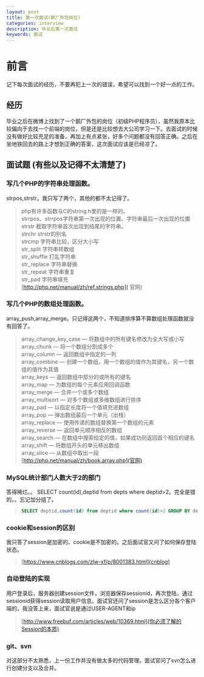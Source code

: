 ```yaml
---
layout: post
title: 第一次面试(鹅厂外包岗位)
categories: interview
description: 毕业后第一次面试
keywords: 面试
---
```

# 前言
记下每次面试的经历，不要再犯上一次的错误，希望可以找到一个好一点的工作。

## 经历

毕业之后在微博上找到了一个鹅厂外包的岗位（初级PHP程序员），虽然我原本比较偏向于去找一个前端的岗位，但是还是比较想去大公司学习一下。去面试的时候没有做好比较充足的准备，再加上有点紧张，好多个问题都没有回答正确。之后在坐地铁回去的路上才想到正确的答案，这次面试应该是已经凉了。

## 面试题 (有些以及记得不太清楚了)

### 写几个PHP的字符串处理函数。

strpos,strstr。我只写了两个，其他的都不太记得了。  
> php有许多函数与C的string.h里的是一样的。  
> strrpos、strrpos字符串第一次出现的位置、字符串最后一次出现的位置  
> strstr 截取字符串首次出现到结尾的字符串。  
> strchr strstr的别名  
> strcmp 字符串比较，区分大小写  
> str_split 字符串转数组  
> str_shuffle 打乱字符串  
> str_replace 字符串替换  
> str_repeat 字符串重复  
> str_pad 字符串填充  
> [http://php.net/manual/zh/ref.strings.php]( 官网)  

### 写几个PHP的数组处理函数。

array_push,array_merge。只记得这两个，不知道排序算不算数组处理函数就没有回答了。  
> array_change_key_case — 将数组中的所有键名修改为全大写或小写  
array_chunk — 将一个数组分割成多个  
array_column — 返回数组中指定的一列  
array_combine — 创建一个数组，用一个数组的值作为其键名，另一个数组的值作为其值  
array_keys — 返回数组中部分的或所有的键名  
array_map — 为数组的每个元素应用回调函数  
array_merge — 合并一个或多个数组  
array_multisort — 对多个数组或多维数组进行排序  
array_pad — 以指定长度将一个值填充进数组  
array_pop — 弹出数组最后一个单元（出栈）  
array_replace — 使用传递的数组替换第一个数组的元素  
array_reverse — 返回单元顺序相反的数组  
array_search — 在数组中搜索给定的值，如果成功则返回首个相应的键名  
array_shift — 将数组开头的单元移出数组  
array_slice — 从数组中取出一段  
[http://php.net/manual/zh/book.array.php](官网)

### MySQL统计部门人数大于2的部门

答得稀烂。。 SELECT count(id),deptid from depts where deptid>2。完全是错的。。忘记加分组了。
> ```sql
> SELECT deptid,count(id) from deptid where count(id)>2 GROUP BY deptid
> ```

### cookie和session的区别

我只答了session是加密的、cookie是不加密的。之后面试官又问了如何保存登陆状态。
> [https://www.cnblogs.com/zlw-xf/p/8001383.html](cnblog)

### 自动登陆的实现

用户登录后，服务器创建session文件，浏览器保存sessionid，再次登陆，通过sessionid获得session读取用户信息。面试官还问了session是怎么区分各个客户端的，我没答上来，面试官说是通过USER-AGENT和ip
> [http://www.freebuf.com/articles/web/10369.html](你必须了解的Session的本质)

### git、svn

对这部分不太熟悉，上一份工作并没有做太多的代码管理。面试官问了svn怎么进行创建分支以及合并。
